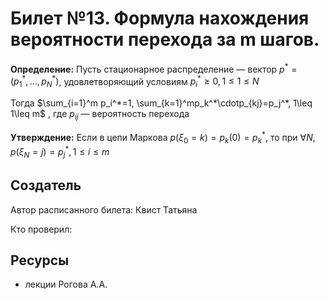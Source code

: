 # Билет №13. Формула нахождения вероятности перехода за m шагов.

**Определение:** Пусть стационарное распределение — вектор $p^* = (p_1^*,\dots, p_N^*)$, удовлетворяющий условиям $p_i^* \geq 0, 1\leq 1\leq N$

Тогда $\sum_{i=1}^m p_i^*=1, \sum_{k=1}^mp_k^*\cdotp_{kj}=p_j^*, 1\leq 1\leq m$ , где $p_{ij}$  — вероятность перехода

**Утверждение:** Если в цепи Маркова $p(\xi_0 = k)=p_k(0)=p_k^*$, то при $\forall N, p(\xi_N=j)=p_j^*, 1\leq i\leq m$ 

## Создатель

Автор расписанного билета: Квист Татьяна

Кто проверил:


## Ресурсы
- лекции Рогова А.А.
